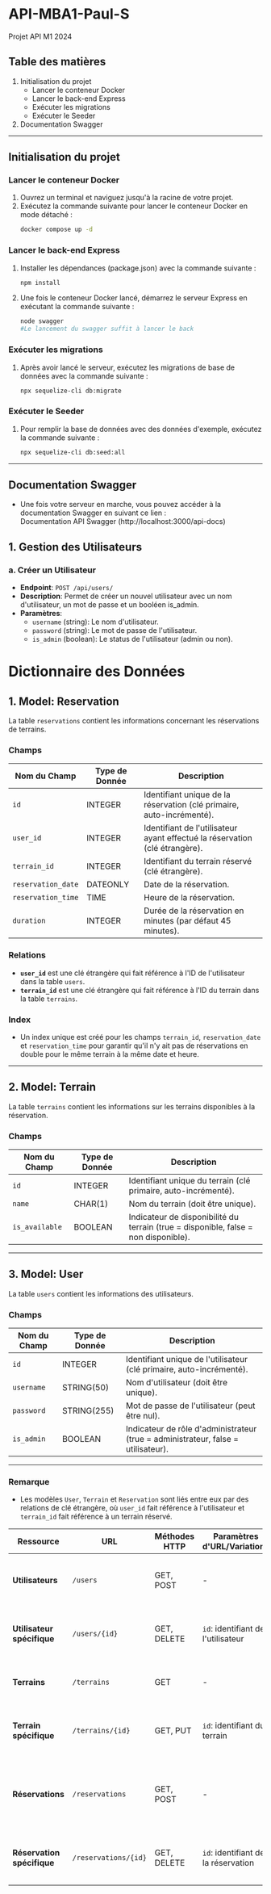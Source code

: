 # API-MBA1-Paul-S
Projet API M1 2024

## Table des matières

1. Initialisation du projet
    - Lancer le conteneur Docker
    - Lancer le back-end Express
    - Exécuter les migrations
    - Exécuter le Seeder
2. Documentation Swagger

---

## Initialisation du projet

### Lancer le conteneur Docker
1. Ouvrez un terminal et naviguez jusqu'à la racine de votre projet.
2. Exécutez la commande suivante pour lancer le conteneur Docker en mode détaché :
   ```bash
   docker compose up -d
   ```
   

### Lancer le back-end Express
1. Installer les dépendances (package.json) avec la commande suivante : 
    ```bash
    npm install
    ```
2. Une fois le conteneur Docker lancé, démarrez le serveur Express en exécutant la commande suivante :
   ```bash
   node swagger
   #Le lancement du swagger suffit à lancer le back
   ```

### Exécuter les migrations
1. Après avoir lancé le serveur, exécutez les migrations de base de données avec la commande suivante :
   ```bash
   npx sequelize-cli db:migrate
   ```

### Exécuter le Seeder
1. Pour remplir la base de données avec des données d'exemple, exécutez la commande suivante :
   ```bash
   npx sequelize-cli db:seed:all
   ```

---

## Documentation Swagger

- Une fois votre serveur en marche, vous pouvez accéder à la documentation Swagger en suivant ce lien :  
  Documentation API Swagger (http://localhost:3000/api-docs)

## 1. **Gestion des Utilisateurs**

### a. **Créer un Utilisateur**
- **Endpoint**: `POST /api/users/`
- **Description**: Permet de créer un nouvel utilisateur avec un nom d'utilisateur, un mot de passe et un booléen is_admin.
- **Paramètres**:
    - `username` (string): Le nom d'utilisateur.
    - `password` (string): Le mot de passe de l'utilisateur.
    - `is_admin` (boolean): Le status de l'utilisateur (admin ou non).

# Dictionnaire des Données

## 1. **Model: Reservation**
La table `reservations` contient les informations concernant les réservations de terrains.

### Champs

| Nom du Champ         | Type de Donnée      | Description                                                                 |
|----------------------|---------------------|-----------------------------------------------------------------------------|
| `id`                 | INTEGER             | Identifiant unique de la réservation (clé primaire, auto-incrémenté).        |
| `user_id`            | INTEGER             | Identifiant de l'utilisateur ayant effectué la réservation (clé étrangère). |
| `terrain_id`         | INTEGER             | Identifiant du terrain réservé (clé étrangère).                             |
| `reservation_date`   | DATEONLY            | Date de la réservation.                                                     |
| `reservation_time`   | TIME                | Heure de la réservation.                                                    |
| `duration`           | INTEGER             | Durée de la réservation en minutes (par défaut 45 minutes).                 |

### Relations
- **`user_id`** est une clé étrangère qui fait référence à l'ID de l'utilisateur dans la table `users`.
- **`terrain_id`** est une clé étrangère qui fait référence à l'ID du terrain dans la table `terrains`.

### Index
- Un index unique est créé pour les champs `terrain_id`, `reservation_date` et `reservation_time` pour garantir qu'il n'y ait pas de réservations en double pour le même terrain à la même date et heure.

---

## 2. **Model: Terrain**
La table `terrains` contient les informations sur les terrains disponibles à la réservation.

### Champs

| Nom du Champ     | Type de Donnée  | Description                                                                         |
|------------------|-----------------|-------------------------------------------------------------------------------------|
| `id`             | INTEGER         | Identifiant unique du terrain (clé primaire, auto-incrémenté).                      |
| `name`           | CHAR(1)         | Nom du terrain (doit être unique).                                                  |
| `is_available`   | BOOLEAN         | Indicateur de disponibilité du terrain (true = disponible, false = non disponible). |

---

## 3. **Model: User**
La table `users` contient les informations des utilisateurs.

### Champs

| Nom du Champ     | Type de Donnée  | Description                                                                         |
|------------------|-----------------|-------------------------------------------------------------------------------------|
| `id`             | INTEGER         | Identifiant unique de l'utilisateur (clé primaire, auto-incrémenté).                |
| `username`       | STRING(50)      | Nom d'utilisateur (doit être unique).                                               |
| `password`       | STRING(255)     | Mot de passe de l'utilisateur (peut être nul).                                      |
| `is_admin`       | BOOLEAN         | Indicateur de rôle d'administrateur (true = administrateur, false = utilisateur).    |

---

### Remarque
- Les modèles `User`, `Terrain` et `Reservation` sont liés entre eux par des relations de clé étrangère, où `user_id` fait référence à l'utilisateur et `terrain_id` fait référence à un terrain réservé.


| **Ressource**               | **URL**                          | **Méthodes HTTP**                  | **Paramètres d'URL/Variations**                        | **Commentaires**                                        |
|-----------------------------|----------------------------------|------------------------------------|--------------------------------------------------------|--------------------------------------------------------|
| **Utilisateurs**             | `/users`                         | GET, POST                          | -                                                      | Récupère tous les utilisateurs (GET) / Crée un utilisateur (POST) |
| **Utilisateur spécifique**  | `/users/{id}`                    | GET, DELETE                        | `id`: identifiant de l'utilisateur                     | Récupère ou supprime un utilisateur spécifique par ID |
| **Terrains**                 | `/terrains`                      | GET                                | -                                                      | Récupère la liste de tous les terrains disponibles |
| **Terrain spécifique**      | `/terrains/{id}`                 | GET, PUT                           | `id`: identifiant du terrain                           | Récupère ou met à jour un terrain spécifique par ID |
| **Réservations**             | `/reservations`                  | GET, POST                          | -                                                      | Récupère toutes les réservations (GET) / Crée une réservation (POST) |
| **Réservation spécifique**  | `/reservations/{id}`             | GET, DELETE                        | `id`: identifiant de la réservation                     | Récupère ou supprime une réservation spécifique par ID |